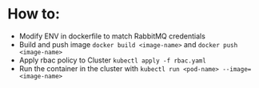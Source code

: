 # How to:
- Modify ENV in dockerfile to match RabbitMQ credentials
- Build and push image `docker build <image-name>` and `docker push <image-name>`
- Apply rbac policy to Cluster `kubectl apply -f rbac.yaml`
- Run the container in the cluster with `kubectl run <pod-name> --image=<image-name>`
